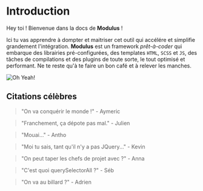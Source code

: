 # Introduction

Hey toi ! Bienvenue dans la docs de **Modulus** !

Ici tu vas apprendre à dompter et maitriser cet outil qui accélére et simplifie grandement l'intégration.
**Modulus** est un framework *prêt-à-coder* qui embarque des librairies pré-configurées, des templates `HTML`, `SCSS` et `JS`, des tâches de compilations et des plugins de toute sorte, le tout optimisé et performant. Ne te reste qu'à te faire un bon café et à relever les manches.

![Oh Yeah!](https://media.giphy.com/media/dWEk3w1Uo97qw/giphy.gif)


## Citations célèbres

> "On va conquérir le monde !" - Aymeric

> "Franchement, ça dépote pas mal." - Julien

> "Mouai..." - Antho

> "Moi tu sais, tant qu'il n'y a pas JQuery..." - Kevin

> "On peut taper les chefs de projet avec ?" - Anna

> "C'est quoi querySelectorAll ?" - Séb

> "On va au billard ?" - Adrien
